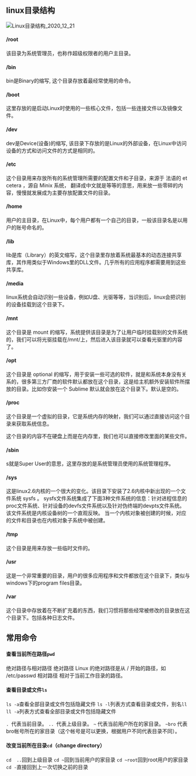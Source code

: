 ## linux目录结构

![Linux目录结构_2020_12_21](https://gitee.com/ghongxiang/picture/raw/master/编程/linux/linux系统目录_2020_12_21.png)

#### /root

该目录为系统管理员，也称作超级权限者的用户主目录。

#### /bin

bin是Binary的缩写, 这个目录存放着最经常使用的命令。

#### /boot

这里存放的是启动Linux时使用的一些核心文件，包括一些连接文件以及镜像文件。

#### /dev

dev是Device(设备)的缩写, 该目录下存放的是Linux的外部设备，在Linux中访问设备的方式和访问文件的方式是相同的。

#### /etc

这个目录用来存放所有的系统管理所需要的配置文件和子目录，来源于 法语的 et cetera ，源自 Minix 系统，
翻译成中文就是等等的意思，用来放一些零碎的内容，慢慢就发展成为主要存放配置文件的目录。

#### /home

用户的主目录，在Linux中，每个用户都有一个自己的目录，一般该目录名是以用户的账号命名的。

#### /lib

lib是库（Library）的英文缩写，这个目录里存放着系统最基本的动态连接共享库，其作用类似于Windows里的DLL文件。几乎所有的应用程序都需要用到这些共享库。


#### /media

linux系统会自动识别一些设备，例如U盘、光驱等等，当识别后，linux会把识别的设备挂载到这个目录下。

#### /mnt

这个目录是 mount 的缩写，系统提供该目录是为了让用户临时挂载别的文件系统的，我们可以将光驱挂载在/mnt/上，然后进入该目录就可以查看光驱里的内容了。

#### /opt

这个目录是 optional 的缩写，用于安装一些可选的软件，就是和系统本身没有关系的，很多第三方厂商的软件默认都放在这个目录，这是给主机额外安装软件所摆放的目录。比如你安装一个 Sublime 默认就会放在这个目录下。默认是空的。

#### /proc

这个目录是一个虚拟的目录，它是系统内存的映射，我们可以通过直接访问这个目录来获取系统信息。

这个目录的内容不在硬盘上而是在内存里，我们也可以直接修改里面的某些文件。


#### /sbin

s就是Super User的意思，这里存放的是系统管理员使用的系统管理程序。


#### /sys

这是linux2.6内核的一个很大的变化。该目录下安装了2.6内核中新出现的一个文件系统 sysfs 。
sysfs文件系统集成了下面3种文件系统的信息：针对进程信息的proc文件系统、针对设备的devfs文件系统以及针对伪终端的devpts文件系统。
该文件系统是内核设备树的一个直观反映。
当一个内核对象被创建的时候，对应的文件和目录也在内核对象子系统中被创建。

#### /tmp

这个目录是用来存放一些临时文件的。

#### /usr

这是一个非常重要的目录，用户的很多应用程序和文件都放在这个目录下，类似与windows下的program files目录。

#### /var

这个目录中存放着在不断扩充着的东西，我们习惯将那些经常被修改的目录放在这个目录下。包括各种日志文件。

## 常用命令

#### 查看当前所在路径`pwd`

绝对路径与相对路径
绝对路径
Linux 的绝对路径是从 / 开始的路径，如 /etc/passwd
相对路径
相对于当前工作目录的路径。

#### 查看目录或文件`ls`
`ls -a`查看全部目录或文件包括隐藏文件
`ls -l`列表方式查看目录或文件，别名`ll`
`ll -a`列表方式查看全部目录或文件包括隐藏文件

`. `代表当前目录。
`.. `代表上级目录。
`~` 代表当前用户所在的家目录。
`~bro` 代表bro帐号所在的家目录（这个帐号是可以更换，根据用户不同代表目录不同）。

#### 改变当前所在目录`cd`（change directory）
`cd  ..`回到上级目录
`cd ~`回到当前用户的家目录
`cd ~root`回到root用户的家目录
`cd -`直接回到上一次切换之前的目录